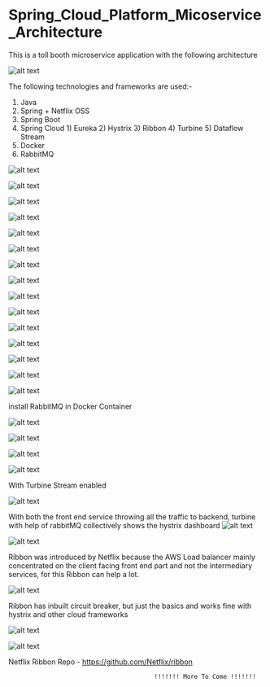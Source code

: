 # Spring_Cloud_Platform_Micoservice_Architecture

This is a toll booth microservice application with the following architecture

![alt text](https://github.com/Hitman007IN/Spring_Cloud_Platform_Micoservice_Architecture/blob/master/Snapshots/Screenshot%202019-01-13%20at%205.31.41%20PM.png)

The following technologies and frameworks are used:-
1) Java
2) Spring + Netflix OSS
  1) Spring Boot
  2) Spring Cloud
    1) Eureka
    2) Hystrix
    3) Ribbon
    4) Turbine
    5) Dataflow Stream
3) Docker
4) RabbitMQ

![alt text](https://github.com/Hitman007IN/Spring_Cloud_Platform_Micoservice_Architecture/blob/master/Snapshots/Screenshot%202019-01-13%20at%201.40.36%20PM.png)

![alt text](https://github.com/Hitman007IN/Spring_Cloud_Platform_Micoservice_Architecture/blob/master/Snapshots/Screenshot%202019-01-13%20at%201.39.31%20PM.png)

![alt text](https://github.com/Hitman007IN/Spring_Cloud_Platform_Micoservice_Architecture/blob/master/Snapshots/Screenshot%202019-01-13%20at%201.40.57%20PM.png)

![alt text](https://github.com/Hitman007IN/Spring_Cloud_Platform_Micoservice_Architecture/blob/master/Snapshots/Screenshot%202019-01-13%20at%202.49.56%20PM.png)

![alt text](https://github.com/Hitman007IN/Spring_Cloud_Platform_Micoservice_Architecture/blob/master/Snapshots/Screenshot%202019-01-13%20at%204.23.01%20PM.png)

![alt text](https://github.com/Hitman007IN/Spring_Cloud_Platform_Micoservice_Architecture/blob/master/Snapshots/Screenshot%202019-01-13%20at%204.25.18%20PM.png)

![alt text](https://github.com/Hitman007IN/Spring_Cloud_Platform_Micoservice_Architecture/blob/master/Snapshots/Screenshot%202019-01-13%20at%205.35.22%20PM.png)

![alt text](https://github.com/Hitman007IN/Spring_Cloud_Platform_Micoservice_Architecture/blob/master/Snapshots/Screenshot%202019-01-13%20at%205.38.55%20PM.png)

![alt text](https://github.com/Hitman007IN/Spring_Cloud_Platform_Micoservice_Architecture/blob/master/Snapshots/Screenshot%202019-01-13%20at%205.44.17%20PM.png)

![alt text](https://github.com/Hitman007IN/Spring_Cloud_Platform_Micoservice_Architecture/blob/master/Snapshots/Screenshot%202019-01-13%20at%205.46.05%20PM.png)

![alt text](https://github.com/Hitman007IN/Spring_Cloud_Platform_Micoservice_Architecture/blob/master/Snapshots/Screenshot%202019-01-13%20at%205.47.19%20PM.png)

![alt text](https://github.com/Hitman007IN/Spring_Cloud_Platform_Micoservice_Architecture/blob/master/Snapshots/Screenshot%202019-01-13%20at%209.30.47%20PM.png)

![alt text](https://github.com/Hitman007IN/Spring_Cloud_Platform_Micoservice_Architecture/blob/master/Snapshots/Screenshot%202019-01-16%20at%203.05.53%20PM.png)

![alt text](https://github.com/Hitman007IN/Spring_Cloud_Platform_Micoservice_Architecture/blob/master/Snapshots/Screenshot%202019-01-16%20at%203.08.46%20PM.png)

![alt text](https://github.com/Hitman007IN/Spring_Cloud_Platform_Micoservice_Architecture/blob/master/Snapshots/Screenshot%202019-01-16%20at%203.09.54%20PM.png)

install RabbitMQ in Docker Container

![alt text](https://github.com/Hitman007IN/Spring_Cloud_Platform_Micoservice_Architecture/blob/master/Snapshots/Screenshot%202019-01-16%20at%2010.43.52%20PM.png)

![alt text](https://github.com/Hitman007IN/Spring_Cloud_Platform_Micoservice_Architecture/blob/master/Snapshots/Screenshot%202019-01-16%20at%2011.19.34%20PM.png)

![alt text](https://github.com/Hitman007IN/Spring_Cloud_Platform_Micoservice_Architecture/blob/master/Snapshots/Screenshot%202019-01-16%20at%2011.19.43%20PM.png)

![alt text](https://github.com/Hitman007IN/Spring_Cloud_Platform_Micoservice_Architecture/blob/master/Snapshots/Screenshot%202019-01-16%20at%2011.36.26%20PM.png)

With Turbine Stream enabled

![alt text](https://github.com/Hitman007IN/Spring_Cloud_Platform_Micoservice_Architecture/blob/master/Snapshots/Screenshot%202019-01-16%20at%2011.36.36%20PM.png)

With both the front end service throwing all the traffic to backend, turbine with help of rabbitMQ collectively shows the hystrix dashboard
![alt text](https://github.com/Hitman007IN/Spring_Cloud_Platform_Micoservice_Architecture/blob/master/Snapshots/Screenshot%202019-01-17%20at%2012.05.47%20AM.png)


![alt text](https://github.com/Hitman007IN/Spring_Cloud_Platform_Micoservice_Architecture/blob/master/Snapshots/routing1.PNG)

Ribbon was introduced by Netflix because the AWS Load balancer mainly concentrated on the client facing front end part and not the intermediary services, for this Ribbon can help a lot.

![alt text](https://github.com/Hitman007IN/Spring_Cloud_Platform_Micoservice_Architecture/blob/master/Snapshots/routing2.PNG)

Ribbon has inbuilt circuit breaker, but just the basics and works fine with hystrix and other cloud frameworks

![alt text](https://github.com/Hitman007IN/Spring_Cloud_Platform_Micoservice_Architecture/blob/master/Snapshots/routing3.PNG)

![alt text](https://github.com/Hitman007IN/Spring_Cloud_Platform_Micoservice_Architecture/blob/master/Snapshots/routing4.PNG)

Netflix Ribbon Repo - https://github.com/Netflix/ribbon

                                            !!!!!!! More To Come !!!!!!!

